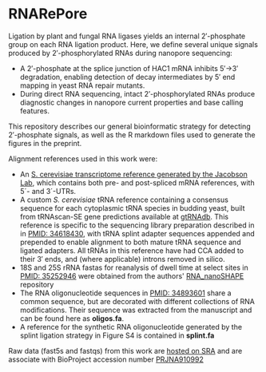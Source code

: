 # RNARePore
Ligation by plant and fungal RNA ligases yields an internal 2′-phosphate group on each RNA ligation product. Here, we define several unique signals produced by 2′-phosphorylated RNAs during nanopore sequencing:
* A 2′-phosphate at the splice junction of HAC1 mRNA inhibits 5′→3′ degradation, enabling detection of decay intermediates by 5′ end mapping in yeast RNA repair mutants.
* During direct RNA sequencing, intact 2′-phosphorylated RNAs produce diagnostic changes in nanopore current properties and base calling features.

This repository describes our general bioinformatic strategy for detecting 2′-phosphate signals, as well as the R markdown files used to generate the figures in the preprint.

Alignment references used in this work were:
* An [S. cerevisiae transcriptome reference generated by the Jacobson Lab](https://github.com/Jacobson-Lab/yeast_transcriptome_v5), which contains both pre- and post-spliced mRNA references, with 5´- and 3´-UTRs.
* A custom _S. cerevisiae_ tRNA reference containing a consensus sequence for each cytoplasmic tRNA species in budding yeast, built from tRNAscan-SE gene predictions available at [gtRNAdb](http://gtrnadb.ucsc.edu). This reference is specific to the sequencing library preparation described in in [PMID: 34618430](https://pubmed.ncbi.nlm.nih.gov/34618430/), with tRNA splint adapter sequences appended and prepended to enable alignment to both mature tRNA sequence and ligated adapters. All tRNAs in this reference have had CCA added to their 3′ ends, and (where applicable) introns removed in silico.
* 18S and 25S rRNA fastas for reanalysis of dwell time at select sites in [PMID: 35252946](https://pubmed.ncbi.nlm.nih.gov/35252946/) were obtained from the authors' [RNA_nanoSHAPE](https://github.com/physnano/rRNA_nanoSHAPE) repository
* The RNA oligonucleotide sequences in [PMID: 34893601](https://pubmed.ncbi.nlm.nih.gov/34893601/) share a common sequence, but are decorated with different collections of RNA modifications. Their sequence was extracted from the manuscript and can be found here as **oligos.fa**.
* A reference for the synthetic RNA oligonucleotide generated by the splint ligation strategy in Figure S4 is contained in **splint.fa**

Raw data (fast5s and fastqs) from this work are [hosted on SRA](https://www.ncbi.nlm.nih.gov/sra?linkname=bioproject_sra_all&from_uid=910992) and are associate with BioProject accession number [PRJNA910992](https://www.ncbi.nlm.nih.gov/bioproject/?term=PRJNA910992)
